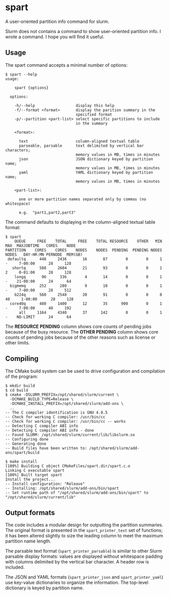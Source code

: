 # spart
A user-oriented partition info command for slurm.

Slurm does not contains a command to show user-oriented partition info. I wrote a command. I hope you will find it useful.

## Usage

The spart command accepts a minimal number of options:

```
$ spart --help
usage:

    spart {options}

  options:

    -h/--help                  display this help
    -f/--format <format>       display the parition summary in the
                               specified format
    -p/--partition <part-list> select specific partitions to include
                               in the summary

    <format>:

      text                     column-aligned textual table
      parseable, parsable      text delimited by vertical bar characters;
                               memory values in MB, times in minutes
      json                     JSON dictionary keyed by partition name;
                               memory values in MB, times in minutes
      yaml                     YAML dictionary keyed by partition name;
                               memory values in MB, times in minutes

    <part-list>:

      one or more partition names separated only by commas (no whitespace)

      e.g.  "part1,part2,part3"

```

The command defaults to displaying in the column-aligned textual table format:

```
$ spart
    QUEUE     FREE    TOTAL     FREE    TOTAL RESOURCE    OTHER   MIN   MAX  MAXJOBTIME   CORES    NODE
PARTITION    CORES    CORES    NODES    NODES  PENDING  PENDING NODES NODES   DAY-HR:MN PERNODE  MEM(GB)
 defaultq      448     2436       16       87        0        0     1     -     7-00:00      28     128
   shortq      588     2604       21       93        0        0     1     2     0-01:00      28     128
    longq       96      336        4       14        0        0     1     -    21-00:00      24      64
  bigmemq      252      280        9       10        0        0     1     -     7-00:00      28     512
    b224q      560     2548       20       91        0        0     8    40     1-00:00      28     128
  core40q      480     1400       12       35      900        0     1     -     7-00:00      40     192
      all     1164     4340       37      142        0        0     1     -    NO-LIMIT      24      64
 ```

 The **RESOURCE PENDING** column shows core counts of pending jobs because of the busy resource. The **OTHER PENDING** column shows core counts of pending jobs because of the other reasons such as license or other limits.

 ## Compiling

The CMake build system can be used to drive configuration and compilation of the program:

```
$ mkdir build
$ cd build
$ cmake -DSLURM_PREFIX=/opt/shared/slurm/current \
  -DCMAKE_BUILD_TYPE=Release \
  -DCMAKE_INSTALL_PREFIX=/opt/shared/slurm/add-ons \
  ..
-- The C compiler identification is GNU 4.8.5
-- Check for working C compiler: /usr/bin/cc
-- Check for working C compiler: /usr/bin/cc -- works
-- Detecting C compiler ABI info
-- Detecting C compiler ABI info - done
-- Found SLURM: /opt/shared/slurm/current/lib/libslurm.so
-- Configuring done
-- Generating done
-- Build files have been written to: /opt/shared/slurm/add-ons/spart/build

$ make install
[100%] Building C object CMakeFiles/spart.dir/spart.c.o
Linking C executable spart
[100%] Built target spart
Install the project...
-- Install configuration: "Release"
-- Installing: /opt/shared/slurm/add-ons/bin/spart
-- Set runtime path of "/opt/shared/slurm/add-ons/bin/spart" to "/opt/shared/slurm/current/lib"
```

## Output formats

The code includes a modular design for outputting the partition summaries.  The original format is presented in the `spart_printer_text` set of functions; it has been altered slightly to size the leading column to meet the maximum partition name length.

The parsable text format (`spart_printer_parsable`) is similar to other Slurm parsable display formats:  values are displayed without whitespace padding with columns delimited by the vertical bar character.  A header row is included.

The JSON and YAML formats (`spart_printer_json` and `spart_printer_yaml`) use key-value dictionaries to organize the information.  The top-level dictionary is keyed by partition name.
